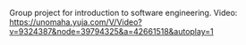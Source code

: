 Group project for introduction to software engineering.
Video: 
https://unomaha.yuja.com/V/Video?v=9324387&node=39794325&a=42661518&autoplay=1
